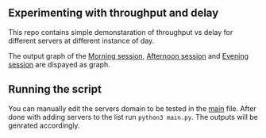 ## Experimenting with throughput and delay

This repo contains simple demonstaration of throughput vs delay for different servers
at different instance of day.

The output graph of the [Morning session](./output1.png), [Afternoon session](./output3.png) and [Evening session](./output.png) are dispayed as graph.

## Running the script

You can manually edit the servers domain to be tested in the [main](./main.py) file. After done with adding servers to the list run `python3 main.py`. The outputs will be genrated accordingly.